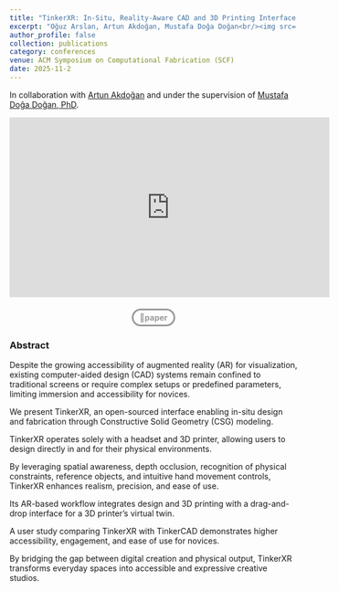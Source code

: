 ```yaml
---
title: "TinkerXR: In-Situ, Reality-Aware CAD and 3D Printing Interface for Novices"
excerpt: "Oğuz Arslan, Artun Akdoğan, Mustafa Doğa Doğan<br/><img src='/images/TinkerXR Teaser Figure.png' style='width:740px; border-radius: 20px; margin-top:10px; margin-bottom: 24px;'>"
author_profile: false
collection: publications
category: conferences
venue: ACM Symposium on Computational Fabrication (SCF)
date: 2025-11-2
---
```

In collaboration with [Artun Akdoğan](https://www.linkedin.com/in/artun-akdogan/) and under the supervision of [Mustafa Doğa Doğan, PhD](https://www.dogadogan.com/).




<iframe width="560" height="315" src="https://www.youtube.com/embed/vMncU4CuW0U" frameborder="0" allow="accelerometer; autoplay; clipboard-write; encrypted-media; gyroscope; picture-in-picture" allowfullscreen></iframe>



<!-- MAIN IMAGE 
<img src="/images/TinkerXR Main Figure.png" alt="TinkerXR Teaser" style="border-radius: 20px; width: 760px;">
-->

<div style="text-align: center; margin: 20px 0;"> <!-- Added margin for spacing -->

<a href="https://arxiv.org/pdf/2410.06113" style="text-decoration: none; background-color: transparent; color: #999999; padding: 4px 10px; border-radius: 25px; text-align: center; display: inline-flex; align-items: center; justify-content: center; border: 3px solid #999999; transition: 0.1s; font-size: 14px; font-weight: bold;" onmouseover="this.style.color='#333333'; this.style.borderColor='#333333';" onmouseout="this.style.color='#999999'; this.style.borderColor='#999999';">📄paper</a>

</div>



### Abstract

Despite the growing accessibility of augmented reality (AR) for visualization, existing computer-aided design (CAD) systems remain confined to traditional screens or require complex setups or predefined parameters, limiting immersion and accessibility for novices.

We present TinkerXR, an open-sourced interface enabling in-situ design and fabrication through Constructive Solid Geometry (CSG) modeling. 

TinkerXR operates solely with a headset and 3D printer, allowing users to design directly in and for their physical environments. 

By leveraging spatial awareness, depth occlusion, recognition of physical constraints, reference objects, and intuitive hand movement controls, TinkerXR enhances realism, precision, and ease of use. 

Its AR-based workflow integrates design and 3D printing with a drag-and-drop interface for a 3D printer’s virtual twin. 

A user study comparing TinkerXR with TinkerCAD demonstrates higher accessibility, engagement, and ease of use for novices. 

By bridging the gap between digital creation and physical output, TinkerXR transforms everyday spaces into accessible and expressive creative studios.
